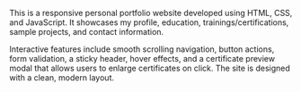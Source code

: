 This is a responsive personal portfolio website developed using HTML, CSS, and JavaScript. It showcases my profile, education, trainings/certifications, sample projects, and contact information.

Interactive features include smooth scrolling navigation, button actions, form validation, a sticky header, hover effects, and a certificate preview modal that allows users to enlarge certificates on click. The site is designed with a clean, modern layout.
